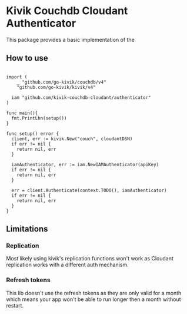 # Kivik Couchdb Cloudant Authenticator
This package provides a basic implementation of the

## How to use
```golang

import (
	_ "github.com/go-kivik/couchdb/v4"
	"github.com/go-kivik/kivik/v4"

  iam "github.com/kivik-couchdb-cloudant/authenticator"
)

func main(){
  fmt.PrintLhn(setup())
}

func setup() error {
  client, err := kivik.New("couch", cloudantDSN)
  if err != nil {
    return nil, err
  }

  iamAuthenticator, err := iam.NewIAMAuthenticator(apiKey)
  if err != nil {
    return nil, err
  }

  err = client.Authenticate(context.TODO(), iamAuthenticator)
  if err != nil {
    return nil, err
  }
}

```

## Limitations
### Replication
Most likely using kivik's replication functions won't work as Cloudant replication works with a different auth mechanism.

### Refresh tokens
This lib doesn't use the refresh tokens as they are only valid for a month which means your app won't be able to run longer then a month without restart.